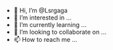 - 👋 Hi, I’m @Lsrgaga
- 👀 I’m interested in ...
- 🌱 I’m currently learning ...
- 💞️ I’m looking to collaborate on ...
- 📫 How to reach me ...

<!---
Lsrgaga/Lsrgaga is a ✨ special ✨ repository because its `README.md` (this file) appears on your GitHub profile.
You can click the Preview link to take a look at your changes.
--->
